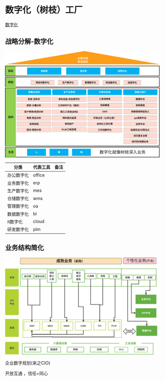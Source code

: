 # 数字化（树枝）工厂

[数字化](https://www.d1edu.com/p/t_pc/course_pc_detail/video/v_654afb07e4b04c109d9b6b55)

## 战略分解-数字化

<img src="./svg/数字化规划2_01.svg" />



| 分类       | 代表工具 | 备注 |
| ---------- | -------- | ---- |
| 办公数字化 | office   |      |
| 业务数字化 | erp      |      |
| 生产数字化 | mes      |      |
| 仓储数字化 | wms      |      |
| 管理数字化 | oa       |      |
| 数据数字化 | bi       |      |
| it数字化   | cloud    |      |
| 研发数字化 | plm      |      |



## 业务结构简化

<img src="./svg/数字化规划2_02.svg" />



企业数字规划(来之CIO)

开放互通  ，信任+同心  











